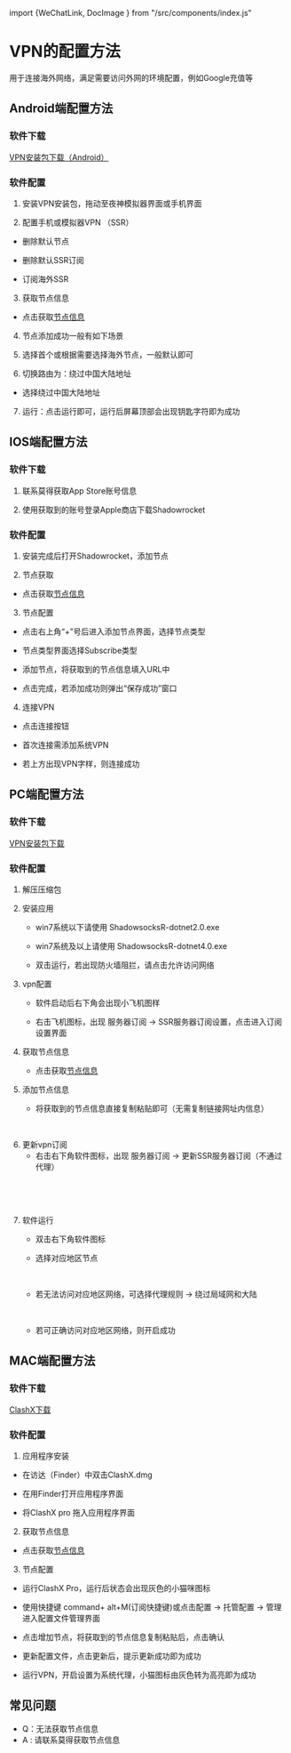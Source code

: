 import {WeChatLink, DocImage } from "/src/components/index.js"

# VPN的配置方法

用于连接海外网络，满足需要访问外网的环境配置，例如Google充值等

## Android端配置方法

### 软件下载

[VPN安装包下载（Android）](https://help.fengye.la/res/ShadowsocksR-android.apk)

### 软件配置

1.  安装VPN安装包，拖动至夜神模拟器界面或手机界面

<DocImage src='vpn/3f2145b59aea4e33fe07d44dd27158c4.png'></DocImage>

2.  配置手机或模拟器VPN （SSR）

<DocImage src='vpn/ba7692b635626dfed058fbe471153f3d.png'></DocImage>

- 删除默认节点

<DocImage src='vpn/7cd57b3d1e597c3eb55374d4d242dd7e.png'></DocImage>


- 删除默认SSR订阅

<DocImage src='vpn/31d170c23e638ed8992fa6d3231dff33.png'></DocImage>

<DocImage src='vpn/5aaae9011a27c8a2320d829d3aa0bdeb.png'></DocImage>


- 订阅海外SSR

<DocImage src='vpn/9849459ccf663f167d777efd725d1142.png'></DocImage>

<DocImage src='vpn/41c90d0b8f86da4c6d8651d3deac3ea4.png'></DocImage>


3.  获取节点信息

- 点击获取[节点信息](https://www.tapd.bilibili.co/42833848/markdown_wikis/show/#1142833848001006261)


4.  节点添加成功一般有如下场景

<DocImage src='vpn/a715239957817851cce1ab565b849488.png'></DocImage>


5.  选择首个或根据需要选择海外节点，一般默认即可

<DocImage src='vpn/5f3b523d679928bf7e6c571c6686468b.png'></DocImage>

6.  切换路由为：绕过中国大陆地址

<DocImage src='vpn/45adace4c684da852a5ba5dbe2e3bc19.png'></DocImage>

- 选择绕过中国大陆地址

<DocImage src='vpn/511286ca93efbddb0f9ab98294f28903.png'></DocImage>


7.  运行：点击运行即可，运行后屏幕顶部会出现钥匙字符即为成功

<DocImage src='vpn/e160e149edfb85c788f1d30a1024175d.png'></DocImage>

<DocImage src='vpn/90e61407e6acfcd8d96de6612f532f62.png'></DocImage>

## IOS端配置方法

### 软件下载

1. 联系<WeChatLink name='莫得'>莫得</WeChatLink>获取App Store账号信息

2. 使用获取到的账号登录Apple商店下载Shadowrocket

<DocImage src='vpn/image-20220825120932829.png'></DocImage>

### 软件配置

1. 安装完成后打开Shadowrocket，添加节点

   <DocImage src='vpn/image-20220825143316676.png'></DocImage>

2. 节点获取

- 点击获取[节点信息](https://www.tapd.bilibili.co/42833848/markdown_wikis/show/#1142833848001006261)

3. 节点配置

- 点击右上角“+”号后进入添加节点界面，选择节点类型

  <DocImage src='vpn/image-20220825150950133.png'></DocImage>

- 节点类型界面选择Subscribe类型

  <DocImage src='vpn/image-20220825151126589.png'></DocImage>

- 添加节点，将获取到的节点信息填入URL中

  <DocImage src='vpn/image-20220825151248028.png'></DocImage>

- 点击完成，若添加成功则弹出“保存成功”窗口

  <DocImage src='vpn/image-20220825151407314.png'></DocImage>

  <DocImage src='vpn/image-20220825151534616.png'></DocImage>

4. 连接VPN

- 点击连接按钮

  <DocImage src='vpn/image-20220825151904483.png'></DocImage>

- 首次连接需添加系统VPN

  <DocImage src='vpn/image-20220825151751978.png'></DocImage>

  <DocImage src='vpn/image-20220825151806836.png'></DocImage>

- 若上方出现VPN字样，则连接成功

  <DocImage src='vpn/image-20220825152132350.png'></DocImage>

## PC端配置方法

### 软件下载

[VPN安装包下载](https://help.fengye.la/res/ShadowsocksR-win.zip)

### 软件配置

1. 解压压缩包
   <DocImage src='vpn/image-20220824183244684.png'></DocImage>

2. 安装应用

   - win7系统以下请使用 ShadowsocksR-dotnet2.0.exe

   - win7系统及以上请使用 ShadowsocksR-dotnet4.0.exe
   - 双击运行，若出现防火墙阻拦，请点击允许访问网络
   
   <DocImage src='vpn/image-20220824184414596.png'></DocImage>
   
3. vpn配置

   - 软件启动后右下角会出现小飞机图样

     <DocImage src='vpn/image-20220824185408440.png'></DocImage>

   - 右击飞机图标，出现 服务器订阅 -> SSR服务器订阅设置，点击进入订阅设置界面

4. 获取节点信息

   - 点击获取[节点信息](https://www.tapd.bilibili.co/42833848/markdown_wikis/show/#1142833848001006261)
5. 添加节点信息

   - 将获取到的节点信息直接复制粘贴即可（无需复制链接网址内信息）

​		<DocImage src='vpn/image-20220824191627374.png'></DocImage>

6. 更新vpn订阅
   - 右击右下角软件图标，出现 服务器订阅 -> 更新SSR服务器订阅（不通过代理）

​		<DocImage src='vpn/image-20220824193036321.png'></DocImage>

​		<DocImage src='vpn/image-20220824192819612.png'></DocImage>

7. 软件运行

   - 双击右下角软件图标

   - 选择对应地区节点

     ​	<DocImage src='vpn/image-20220824194643904.png'></DocImage>

   - 若无法访问对应地区网络，可选择代理规则 -> 绕过局域网和大陆

     ​	<DocImage src='vpn/image-20220824195801868.png'></DocImage>

   - 若可正确访问对应地区网络，则开启成功

## MAC端配置方法

### 软件下载

[ClashX下载](https://help.fengye.la/res/ClashX.dmg)

### 软件配置

1. 应用程序安装

- 在访达（Finder）中双击ClashX.dmg

<DocImage src='vpn/image-20220825162559732.png'></DocImage>

- 在用Finder打开应用程序界面

<DocImage src='vpn/image-20220825162713428.png'></DocImage>

- 将ClashX pro 拖入应用程序界面

<DocImage src='vpn/image-20220825162752393.png'></DocImage>

2. 获取节点信息
- 点击获取[节点信息](https://www.tapd.bilibili.co/42833848/markdown_wikis/show/#1142833848001006261)
3. 节点配置

- 运行ClashX Pro，运行后状态会出现灰色的小猫咪图标

  <DocImage src='vpn/image-20220825165404102.png'></DocImage>

- 使用快捷键 command+ alt+M(订阅快捷键)或点击配置 -> 托管配置 -> 管理进入配置文件管理界面

  <DocImage src='vpn/image-20220825170630734.png'></DocImage>

- 点击增加节点，将获取到的节点信息复制粘贴后，点击确认

  <DocImage src='vpn/image-20220825170956721.png'></DocImage>

- 更新配置文件，点击更新后，提示更新成功即为成功

  <DocImage src='vpn/image-20220825171250977.png'></DocImage>

- 运行VPN，开启设置为系统代理，小猫图标由灰色转为高亮即为成功

  <DocImage src='vpn/image-20220825173231674.png'></DocImage>

## 常见问题

- Q：无法获取节点信息
- A : 请联系<WeChatLink name='莫得'>莫得</WeChatLink>获取节点信息